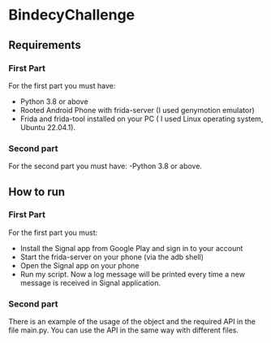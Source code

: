 # BindecyChallenge

## Requirements
### First Part
For the first part you must have:
  - Python 3.8 or above
  - Rooted Android Phone with frida-server (I used genymotion emulator)
  - Frida and frida-tool installed on your PC ( I used Linux operating system, Ubuntu 22.04.1). 

### Second part 
For the second part you must have:
  -Python 3.8 or above.
  
## How to run
### First Part
For the first part you must:
  - Install the Signal app from Google Play and sign in to your account
  - Start the frida-server on your phone (via the adb shell)
  - Open the Signal app on your phone
  - Run my script.
Now a log message will be printed every time a new message is received in Signal application.
### Second part
There is an example of the usage of the object and the required API in the file main.py.
You can use the API in the same way with different files.
